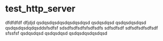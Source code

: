 # test_http_server
dfdfdfdf
dfjdjd
qsdqsdqsdqsdqsdqsdqsd
qsdqsdqsd
qsdqsdqsdqsd
qsdqsdqsdqdqsddsfsdfsf
sdsdfsdfsdfsfsdfsdfs
sdfsdfsdf
sdfsdfsdfsdfsdf
sfssfsf
qsdqsdqsd
qsdqsdqsd
qsdqsdqsdqsdqsd
